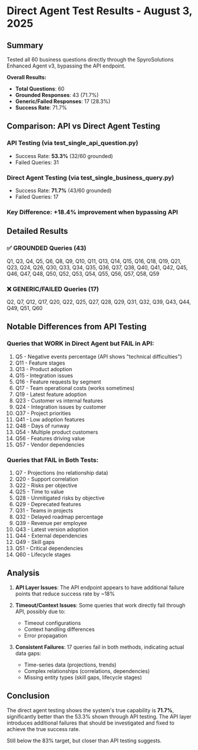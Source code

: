 # Direct Agent Test Results - August 3, 2025

## Summary
Tested all 60 business questions directly through the SpyroSolutions Enhanced Agent v3, bypassing the API endpoint.

**Overall Results:**
- **Total Questions**: 60
- **Grounded Responses**: 43 (71.7%)
- **Generic/Failed Responses**: 17 (28.3%)
- **Success Rate**: 71.7%

## Comparison: API vs Direct Agent Testing

### API Testing (via test_single_api_question.py)
- Success Rate: **53.3%** (32/60 grounded)
- Failed Queries: 31

### Direct Agent Testing (via test_single_business_query.py)
- Success Rate: **71.7%** (43/60 grounded)  
- Failed Queries: 17

### Key Difference: +18.4% improvement when bypassing API

## Detailed Results

### ✅ GROUNDED Queries (43)
Q1, Q3, Q4, Q5, Q6, Q8, Q9, Q10, Q11, Q13, Q14, Q15, Q16, Q18, Q19, Q21, Q23, Q24, Q26, Q30, Q33, Q34, Q35, Q36, Q37, Q38, Q40, Q41, Q42, Q45, Q46, Q47, Q48, Q50, Q52, Q53, Q54, Q55, Q56, Q57, Q58, Q59

### ❌ GENERIC/FAILED Queries (17)
Q2, Q7, Q12, Q17, Q20, Q22, Q25, Q27, Q28, Q29, Q31, Q32, Q39, Q43, Q44, Q49, Q51, Q60

## Notable Differences from API Testing

### Queries that WORK in Direct Agent but FAIL in API:
1. Q5 - Negative events percentage (API shows "technical difficulties")
2. Q11 - Feature stages
3. Q13 - Product adoption
4. Q15 - Integration issues
5. Q16 - Feature requests by segment
6. Q17 - Team operational costs (works sometimes)
7. Q19 - Latest feature adoption
8. Q23 - Customer vs internal features
9. Q24 - Integration issues by customer
10. Q37 - Project priorities
11. Q41 - Low adoption features
12. Q48 - Days of runway
13. Q54 - Multiple product customers
14. Q56 - Features driving value
15. Q57 - Vendor dependencies

### Queries that FAIL in Both Tests:
1. Q7 - Projections (no relationship data)
2. Q20 - Support correlation
3. Q22 - Risks per objective
4. Q25 - Time to value
5. Q28 - Unmitigated risks by objective
6. Q29 - Deprecated features
7. Q31 - Teams in projects
8. Q32 - Delayed roadmap percentage
9. Q39 - Revenue per employee
10. Q43 - Latest version adoption
11. Q44 - External dependencies
12. Q49 - Skill gaps
13. Q51 - Critical dependencies
14. Q60 - Lifecycle stages

## Analysis

1. **API Layer Issues**: The API endpoint appears to have additional failure points that reduce success rate by ~18%

2. **Timeout/Context Issues**: Some queries that work directly fail through API, possibly due to:
   - Timeout configurations
   - Context handling differences
   - Error propagation

3. **Consistent Failures**: 17 queries fail in both methods, indicating actual data gaps:
   - Time-series data (projections, trends)
   - Complex relationships (correlations, dependencies)
   - Missing entity types (skill gaps, lifecycle stages)

## Conclusion

The direct agent testing shows the system's true capability is **71.7%**, significantly better than the 53.3% shown through API testing. The API layer introduces additional failures that should be investigated and fixed to achieve the true success rate.

Still below the 83% target, but closer than API testing suggests.